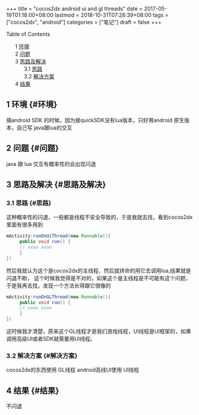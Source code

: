 +++
title = "cocos2dx android ui and gl threads"
date = 2017-05-19T01:18:00+08:00
lastmod = 2018-10-31T07:28:39+08:00
tags = ["cocos2dx", "android"]
categories = ["笔记"]
draft = false
+++

<style>
  .ox-hugo-toc ul {
    list-style: none;
  }
</style>
<div class="ox-hugo-toc toc">
<div></div>

<div class="heading">Table of Contents</div>

- <span class="section-num">1</span> [环境](#环境)
- <span class="section-num">2</span> [问题](#问题)
- <span class="section-num">3</span> [思路及解决](#思路及解决)
    - <span class="section-num">3.1</span> [思路](#思路)
    - <span class="section-num">3.2</span> [解决方案](#解决方案)
- <span class="section-num">4</span> [结果](#结果)

</div>
<!--endtoc-->



## <span class="section-num">1</span> 环境 {#环境}

搞android SDK 的时候，因为接quickSDK没有lua版本，只好用android 原生版本，自己写 java跟lua的交互


## <span class="section-num">2</span> 问题 {#问题}

java 跟 lua 交互有概率性的会出现闪退


## <span class="section-num">3</span> 思路及解决 {#思路及解决}


### <span class="section-num">3.1</span> 思路 {#思路}

这种概率性的闪退，一般都是线程不安全导致的，于是我就去找，看到cocos2dx 里面有很多用到

```java
mActivity:runOnUiThread(new Runnable(){
     public void run() {
     // xxoo xxoo
     }
})
```

然后我就认为这个是cocos2dx的主线程，然后就拼命的用它去调用lua,结果就是闪退不断，
这个时候我觉得是不对的，如果这个是主线程是不可能有这个问题，于是我再去找，发现一个方法长得跟它很像的

```java
mActivity:runOnGLThread(new Runnable(){
     public void run() {
     // xxoo xxoo
     }
})
```

这时候我才清楚，原来这个GL线程才是我们游戏线程，UI线程是UI框架的，如果调用高级UI或者SDK就需要用UI线程。


### <span class="section-num">3.2</span> 解决方案 {#解决方案}

cocos2dx的东西使用 GL线程
android高线UI使用 UI线程


## <span class="section-num">4</span> 结果 {#结果}

不闪退
